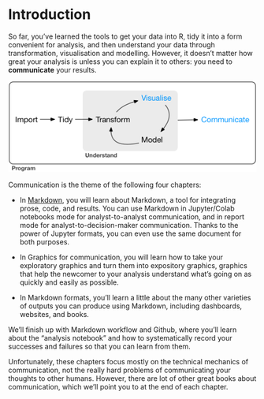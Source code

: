 # Introduction

So far, you’ve learned the tools to get your data into R, tidy it into a form convenient for analysis, and then understand your data through transformation, visualisation and modelling. However, it doesn’t matter how great your analysis is unless you can explain it to others: you need to **communicate** your results.

![Communicatoin flow chart](data-science-communicate.png)


Communication is the theme of the following four chapters:

- In [Markdown](), you will learn about Markdown, a tool for integrating prose, code, and results. You can use Markdown in Jupyter/Colab notebooks mode for analyst-to-analyst communication, and in report mode for analyst-to-decision-maker communication. Thanks to the power of Jupyter formats, you can even use the same document for both purposes.

- In Graphics for communication, you will learn how to take your exploratory graphics and turn them into expository graphics, graphics that help the newcomer to your analysis understand what’s going on as quickly and easily as possible.

- In Markdown formats, you’ll learn a little about the many other varieties of outputs you can produce using Markdown, including dashboards, websites, and books.

We’ll finish up with Markdown workflow and Github, where you’ll learn about the “analysis notebook” and how to systematically record your successes and failures so that you can learn from them.

Unfortunately, these chapters focus mostly on the technical mechanics of communication, not the really hard problems of communicating your thoughts to other humans. However, there are lot of other great books about communication, which we’ll point you to at the end of each chapter.
